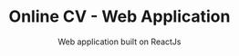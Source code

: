 <h1 align='center'>Online CV - Web Application</h1>
<p align='center'>Web application built on ReactJs</p>




 
